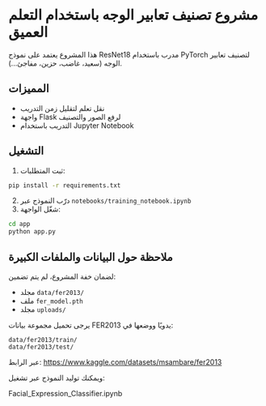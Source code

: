 # مشروع تصنيف تعابير الوجه باستخدام التعلم العميق

هذا المشروع يعتمد على نموذج ResNet18 مدرب باستخدام PyTorch لتصنيف تعابير الوجه (سعيد، غاضب، حزين، مفاجئ...).

## المميزات
- نقل تعلم لتقليل زمن التدريب
- واجهة Flask لرفع الصور والتصنيف
- التدريب باستخدام Jupyter Notebook

## التشغيل
1. ثبت المتطلبات:
```bash
pip install -r requirements.txt
```

2. درّب النموذج عبر `notebooks/training_notebook.ipynb`
3. شغّل الواجهة:
```bash
cd app
python app.py
```

## ملاحظة حول البيانات والملفات الكبيرة

لضمان خفة المشروع، لم يتم تضمين:
- مجلد `data/fer2013/`
- ملف `fer_model.pth`
- مجلد `uploads/`

يرجى تحميل مجموعة بيانات FER2013 يدويًا ووضعها في:
```
data/fer2013/train/
data/fer2013/test/
```
عبر الرابط:
https://www.kaggle.com/datasets/msambare/fer2013

ويمكنك توليد النموذج عبر تشغيل:

Facial_Expression_Classifier.ipynb
